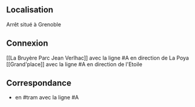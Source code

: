## Localisation
Arrêt situé à Grenoble

## Connexion
[[La Bruyère Parc Jean Verlhac]] avec la ligne #A en direction de La Poya
[[Grand'place]] avec la ligne #A en direction de l'Etoile

## Correspondance
- en #tram avec la ligne #A
